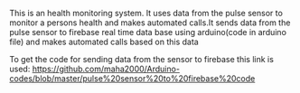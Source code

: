
This is an health monitoring system. It uses data from the pulse sensor to monitor a persons health and makes automated calls.It sends data from the pulse sensor to firebase real time data base using arduino(code in arduino file) and makes automated calls based on this data

To get the code for sending data from the sensor to firebase this link is used:
 https://github.com/maha2000/Arduino-codes/blob/master/pulse%20sensor%20to%20firebase%20code
